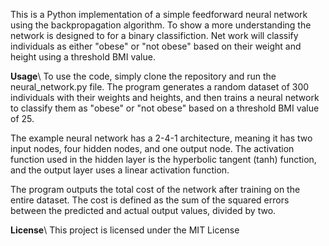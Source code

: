 This is a Python implementation of a simple feedforward neural network using the backpropagation algorithm. 
To show a more understanding the network is designed to for a binary classifiction.
Net work will classify individuals as either "obese" or "not obese" based on their weight and height using a threshold BMI value.

**Usage**\\
To use the code, simply clone the repository and run the neural_network.py file. The program generates a random dataset of 300 individuals with their weights and heights, and then trains a neural network to classify them as "obese" or "not obese" based on a threshold BMI value of 25.

The example neural network has a 2-4-1 architecture, meaning it has two input nodes, four hidden nodes, and one output node. The activation function used in the hidden layer is the hyperbolic tangent (tanh) function, and the output layer uses a linear activation function.

The program outputs the total cost of the network after training on the entire dataset. The cost is defined as the sum of the squared errors between the predicted and actual output values, divided by two.

**License**\\
This project is licensed under the MIT License
